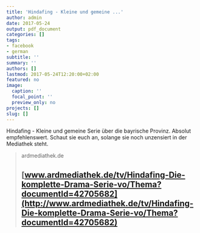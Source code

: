 ```yaml
---
title: 'Hindafing - Kleine und gemeine ...'
author: admin
date: 2017-05-24
output: pdf_document
categories: []
tags:
- facebook
- german
subtitle: ''
summary: ''
authors: []
lastmod: 2017-05-24T12:20:00+02:00
featured: no
image:
  caption: ''
  focal_point: ''
  preview_only: no
projects: []
slug: []
---
```

Hindafing - Kleine und gemeine Serie über die bayrische Provinz. Absolut empfehlenswert. Schaut sie euch an, solange sie noch unzensiert in der Mediathek steht.
> ardmediathek.de
> ## [www.ardmediathek.de/tv/Hindafing-Die-komplette-Drama-Serie-vo/Thema?documentId=42705682](http://www.ardmediathek.de/tv/Hindafing-Die-komplette-Drama-Serie-vo/Thema?documentId=42705682)
>

